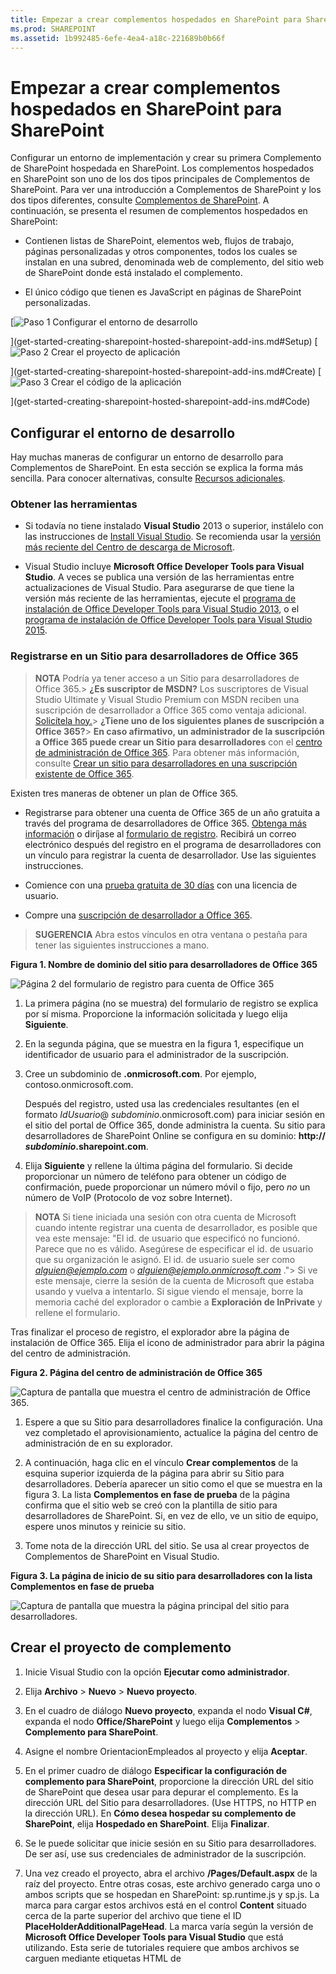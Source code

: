 ```yaml
---
title: Empezar a crear complementos hospedados en SharePoint para SharePoint
ms.prod: SHAREPOINT
ms.assetid: 1b992485-6efe-4ea4-a18c-221689b0b66f
---
```



# Empezar a crear complementos hospedados en SharePoint para SharePoint
Configurar un entorno de implementación y crear su primera Complemento de SharePoint hospedada en SharePoint.
Los complementos hospedados en SharePoint son uno de los dos tipos principales de Complementos de SharePoint. Para ver una introducción a Complementos de SharePoint y los dos tipos diferentes, consulte  [Complementos de SharePoint](sharepoint-add-ins.md). A continuación, se presenta el resumen de complementos hospedados en SharePoint:
  
    
    


- Contienen listas de SharePoint, elementos web, flujos de trabajo, páginas personalizadas y otros componentes, todos los cuales se instalan en una subred, denominada web de complemento, del sitio web de SharePoint donde está instalado el complemento.
    
  
- El único código que tienen es JavaScript en páginas de SharePoint personalizadas.
    
  

 [![Paso 1 Configurar el entorno de desarrollo](images/6d3bbe0a-399e-4747-9e1a-01d42954ce32.png)
  
    
    
](get-started-creating-sharepoint-hosted-sharepoint-add-ins.md#Setup) [![Paso 2 Crear el proyecto de aplicación](images/d69871f6-c503-463b-bf96-4b6d7306c313.png)
  
    
    
](get-started-creating-sharepoint-hosted-sharepoint-add-ins.md#Create) [![Paso 3 Crear el código de la aplicación](images/e5f8a9a2-e5fb-42d1-b19a-300178c626fb.png)
  
    
    
](get-started-creating-sharepoint-hosted-sharepoint-add-ins.md#Code)
  
    
    


## Configurar el entorno de desarrollo
<a name="Setup"> </a>

Hay muchas maneras de configurar un entorno de desarrollo para Complementos de SharePoint. En esta sección se explica la forma más sencilla. Para conocer alternativas, consulte  [Recursos adicionales](#bk_addresources).
  
    
    

### Obtener las herramientas


- Si todavía no tiene instalado **Visual Studio** 2013 o superior, instálelo con las instrucciones de [Install Visual Studio](http://msdn.microsoft.com/library/da049020-cfda-40d7-8ff4-7492772b620f.aspx). Se recomienda usar la  [versión más reciente del Centro de descarga de Microsoft](https://www.visualstudio.com/downloads/download-visual-studio-vs).
    
  
- Visual Studio incluye **Microsoft Office Developer Tools para Visual Studio**. A veces se publica una versión de las herramientas entre actualizaciones de Visual Studio. Para asegurarse de que tiene la versión más reciente de las herramientas, ejecute el [programa de instalación de Office Developer Tools para Visual Studio 2013](http://aka.ms/OfficeDevToolsForVS2013), o el  [programa de instalación de Office Developer Tools para Visual Studio 2015](http://aka.ms/OfficeDevToolsForVS2015).
    
  

### Registrarse en un Sitio para desarrolladores de Office 365
<a name="o365_signup"> </a>


> **NOTA**
>  Podría ya tener acceso a un Sitio para desarrolladores de Office 365.> **¿Es suscriptor de MSDN?** Los suscriptores de Visual Studio Ultimate y Visual Studio Premium con MSDN reciben una suscripción de desarrollador a Office 365 como ventaja adicional. [Solicítela hoy.](https://msdn.microsoft.com/subscriptions/manage/default.aspx)> **¿Tiene uno de los siguientes planes de suscripción a Office 365?**> **En caso afirmativo, un administrador de la suscripción a Office 365 puede crear un Sitio para desarrolladores** con el [centro de administración de Office 365](https://portal.microsoftonline.com/admin/default.aspx). Para obtener más información, consulte  [Crear un sitio para desarrolladores en una suscripción existente de Office 365](create-a-developer-site-on-an-existing-office-365-subscription.md). 
  
    
    

Existen tres maneras de obtener un plan de Office 365.
  
    
    

- Registrarse para obtener una cuenta de Office 365 de un año gratuita a través del programa de desarrolladores de Office 365.  [Obtenga más información](http://dev.office.com/devprogram) o diríjase al [formulario de registro](https://profile.microsoft.com/RegSysProfileCenter/wizardnp.aspx?wizid=14b845d0-938c-45af-b061-f798fbb4d170). Recibirá un correo electrónico después del registro en el programa de desarrolladores con un vínculo para registrar la cuenta de desarrollador. Use las siguientes instrucciones.
    
  
- Comience con una  [prueba gratuita de 30 días](https://portal.microsoftonline.com/Signup/MainSignUp.aspx?OfferId=6881A1CB-F4EB-4db3-9F18-388898DAF510&amp;DL=DEVELOPERPACK) con una licencia de usuario.
    
  
- Compre una  [suscripción de desarrollador a Office 365](https://portal.microsoftonline.com/Signup/MainSignUp.aspx?OfferId=C69E7747-2566-4897-8CBA-B998ED3BAB88&amp;DL=DEVELOPERPACK).
    
  

> **SUGERENCIA**
> Abra estos vínculos en otra ventana o pestaña para tener las siguientes instrucciones a mano. 
  
    
    


**Figura 1. Nombre de dominio del sitio para desarrolladores de Office 365**

  
    
    

  
    
    
![Página 2 del formulario de registro para cuenta de Office 365](images/ff384c69-56bf-4ceb-81c3-8b874e2407f0.png)
  
    
    

  
    
    

  
    
    

1. La primera página (no se muestra) del formulario de registro se explica por sí misma. Proporcione la información solicitada y luego elija **Siguiente**.
    
  
2. En la segunda página, que se muestra en la figura 1, especifique un identificador de usuario para el administrador de la suscripción.
    
  
3. Cree un subdominio de **.onmicrosoft.com**. Por ejemplo, contoso.onmicrosoft.com.
    
    Después del registro, usted usa las credenciales resultantes (en el formato  _IdUsuario_@ _subdominio_.onmicrosoft.com) para iniciar sesión en el sitio del portal de Office 365, donde administra la cuenta. Su sitio para desarrolladores de SharePoint Online se configura en su dominio: **http:// _subdominio_.sharepoint.com**.
    
  
4. Elija **Siguiente** y rellene la última página del formulario. Si decide proporcionar un número de teléfono para obtener un código de confirmación, puede proporcionar un número móvil o fijo, pero *no*  un número de VoIP (Protocolo de voz sobre Internet).
    
  

    
> **NOTA**
> Si tiene iniciada una sesión con otra cuenta de Microsoft cuando intente registrar una cuenta de desarrollador, es posible que vea este mensaje: "El id. de usuario que especificó no funcionó. Parece que no es válido. Asegúrese de especificar el id. de usuario que su organización le asignó. El id. de usuario suele ser como  *alguien@ejemplo.com*  o *alguien@ejemplo.onmicrosoft.com*  ."> Si ve este mensaje, cierre la sesión de la cuenta de Microsoft que estaba usando y vuelva a intentarlo. Si sigue viendo el mensaje, borre la memoria caché del explorador o cambie a **Exploración de InPrivate** y rellene el formulario.
  
    
    

Tras finalizar el proceso de registro, el explorador abre la página de instalación de Office 365. Elija el icono de administrador para abrir la página del centro de administración.
  
    
    

**Figura 2. Página del centro de administración de Office 365**

  
    
    

  
    
    
![Captura de pantalla que muestra el centro de administración de Office 365.](images/SP15_Office365AdminInset_border.png)
  
    
    

  
    
    

1. Espere a que su Sitio para desarrolladores finalice la configuración. Una vez completado el aprovisionamiento, actualice la página del centro de administración de en su explorador.
    
  
2. A continuación, haga clic en el vínculo **Crear complementos** de la esquina superior izquierda de la página para abrir su Sitio para desarrolladores. Debería aparecer un sitio como el que se muestra en la figura 3. La lista **Complementos en fase de prueba** de la página confirma que el sitio web se creó con la plantilla de sitio para desarrolladores de SharePoint. Si, en vez de ello, ve un sitio de equipo, espere unos minutos y reinicie su sitio.
    
  
3. Tome nota de la dirección URL del sitio. Se usa al crear proyectos de Complementos de SharePoint en Visual Studio.
    
  

**Figura 3. La página de inicio de su sitio para desarrolladores con la lista Complementos en fase de prueba**

  
    
    

  
    
    
![Captura de pantalla que muestra la página principal del sitio para desarrolladores.](images/SP15_DeveloperSiteHome_border.png)
  
    
    

  
    
    

  
    
    

## Crear el proyecto de complemento
<a name="Create"> </a>


1. Inicie Visual Studio con la opción **Ejecutar como administrador**.
    
  
2. Elija **Archivo** > **Nuevo** > **Nuevo proyecto**.
    
  
3. En el cuadro de diálogo **Nuevo proyecto**, expanda el nodo **Visual C#**, expanda el nodo **Office/SharePoint** y luego elija **Complementos** > **Complemento para SharePoint**.
    
  
4. Asigne el nombre OrientacionEmpleados al proyecto y elija **Aceptar**.
    
  
5. En el primer cuadro de diálogo **Especificar la configuración de complemento para SharePoint**, proporcione la dirección URL del sitio de SharePoint que desea usar para depurar el complemento. Es la dirección URL del Sitio para desarrolladores. (Use HTTPS, no HTTP en la dirección URL). En **Cómo desea hospedar su complemento de SharePoint**, elija **Hospedado en SharePoint**. Elija **Finalizar**.
    
  
6. Se le puede solicitar que inicie sesión en su Sitio para desarrolladores. De ser así, use sus credenciales de administrador de la suscripción.
    
  
7. Una vez creado el proyecto, abra el archivo **/Pages/Default.aspx** de la raíz del proyecto. Entre otras cosas, este archivo generado carga uno o ambos scripts que se hospedan en SharePoint: sp.runtime.js y sp.js. La marca para cargar estos archivos está en el control **Content** situado cerca de la parte superior del archivo que tiene el ID **PlaceHolderAdditionalPageHead**. La marca varía según la versión de **Microsoft Office Developer Tools para Visual Studio** que está utilizando. Esta serie de tutoriales requiere que ambos archivos se carguen mediante etiquetas HTML de **<script>**, no con etiquetas de **<SharePoint:ScriptLink>**. Asegúrese de que las líneas siguientes están en el control **PlaceHolderAdditionalPageHead**,  *justo encima*  de la línea `<meta name="WebPartPageExpansion" content="full" />`:
    
  ```
  
<script type="text/javascript" src="/_layouts/15/sp.runtime.js"></script>
<script type="text/javascript" src="/_layouts/15/sp.js"></script> 

  ```


    A continuación, busque en el archivo cualquier otra marca que también permita cargar uno de estos archivos y quite la marca redundante. Guarde y cierre el archivo.
    
  

## Código del complemento
<a name="Code"> </a>

Para su primera Complemento de SharePoint hospedada en SharePoint, se deberá incluir la extensión de SharePoint clásica: una lista personalizada y una instancia de lista.
  
    
    

1. En el **Explorador de soluciones**, abra el archivo AppManifest.xml.
    
  
2. Cuando se abra el diseñador de manifiestos, agregue un espacio entre las palabras en el campo **Title** para que se leaOrientacionEmpleados. ( *No*  cambie el campo **Name**).
    
  
3. Guarde y cierre el archivo.
    
  
4. Haga clic con el botón secundario en el proyecto en **Explorador de soluciones** y elija **Agregar** > **Nueva carpeta**. Asigne el nombre Listas a la carpeta.
    
  
5. Haga clic con el botón secundario en la nueva carpeta y elija **Agregar** > **Nuevo elemento**. El cuadro de diálogo **Agregar nuevo elemento** se abre en el nodo **Office/SharePoint**.
    
  
6. Elija **Lista**. Asígnele el nombre NuevaOrientacionEmpleados y luego elija **Agregar**.
    
  
7. En la página **Elegir configuración de la lista** del **Asistente para la personalización de SharePoint**, deje el nombre para mostrar de la lista con el valor predeterminado **NuevaOrientacionEmpleados**, elija el botón de opción **Crear una plantilla de lista personalizable y una instancia de lista de ella** y, en la lista desplegable, elija **Predeterminado (lista personalizada)**. Después, elija **Finalizar**.
    
  
8. El asistente crea una plantilla de lista **NuevaOrientacionEmpleados** con una instancia de lista secundaria llamada **InstanciaDeNuevaOrientacionEmpleados**. Es posible que se abra un diseñador de listas. Se usa en un paso posterior.
    
  
9. Expanda el nodo **InstanciaDeNuevaOrientacionEmpleados** en el **Explorador de soluciones**, si aún no lo está, de forma que puede distinguir claramente el archivo elements.xml que es un elemento secundario de la  *instancia*  de lista del archivo elements.xml que es un elemento secundario de la *plantilla*  de lista.
    
   **Nodo de listas en el Explorador de soluciones**

  

     ![Carpeta de lista con la plantilla NewEmployeeOrientation secundaria, que a su vez tiene tres elementos secundarios: una instancia NewEmployeeOrientationInstance, un archivo elements.xml y un archivo schema.xml. La propia instancia tiene un elemento secundario denominado elements.xml.](images/10e5d116-d24b-4a44-bfff-cfbf2f971b1e.PNG)
  

    
    
  
10. Abra el elemento secundario elements.xml de la plantilla de lista **NuevaOrientacionEmpleados**.
    
  
11. Agregue espacios al atributo **DisplayName** (no al atributo **Name**) para que sea más comprensible: "Nueva Orientación Empleados".
    
  
12. Establezca el atributo **Description** en"Información de orientación sobre nuevos empleados".
    
  
13. Deje los otros atributos en su valor predeterminado, guarde el archivo y ciérrelo.
    
  
14. Si el diseñador de listas no está abierto, elija el nodo **NuevaOrientacionEmpleados** en el **Explorador de soluciones**.
    
  
15. Abra la pestaña **Lista** del diseñador. Esta pestaña se usa para configurar determinados valores de la lista *instancia*  , no la lista *plantilla*  , pero tiene algunos valores predeterminados que heredó de la plantilla.
    
  
16. Cambie los valores de esta pestaña por los siguientes:
    
  - **Título**: Nuevos empleados en Seattle
    
  
  - **Dirección URL de lista**: Listas/NuevosEmpleadosEnSeattle
    
  
  - **Descripción**: Los nuevos empleados en Seattle.
    
  

    Deje las casillas en su estado predeterminado, guarde el archivo y cierre el diseñador.
    
  
17. Es posible que en el **Explorador de soluciones** esté el antiguo nombre de la instancia de lista. Si es así, abra el menú contextual de **InstanciaDeNuevaOrientacionEmpleados**, elija **Cambiar nombre** y cambie el nombre porNuevosEmpleadosEnSeattle.
    
  
18. Abra el archivo schema.xml.
    
  
19. En el elemento **View** cuyo valor **BaseViewID** es "0", reemplace el elemento **ViewFields** existente con el siguiente marcador. (Use exactamente este GUID para el **FieldRef** llamado `Title`).
    
     *Pueden aparecer saltos de línea en lugares extraños en este archivo schema.xml generado automáticamente. Asegúrese de que se han encontrado las etiquetas de inicio y finalización coincidentes para el elemento **ViewFields**. Agregue saltos de línea para mejorar la legibilidad.* 
    


  ```
  
<ViewFields>
  <FieldRef Name="Title" ID="{fa564e0f-0c70-4ab9-b863-0177e6ddd247}" DisplayName="Employee" />
 </ViewFields>
  ```

20. En el archivo schema.xml, en el elemento **View** cuyo valor **BaseViewID** es "1", sustituya el elemento **ViewFields** existente con el siguiente marcador. (Use exactamente este GUID para el **FieldRef** llamado `LinkTitle`.)
    
  ```
  
<ViewFields>
  <FieldRef Name="LinkTitle" ID="{82642ec8-ef9b-478f-acf9-31f7d45fbc31}" DisplayName="Employee" />
</ViewFields>
  ```

21. Guarde y cierre el archivo schema.xml.
    
  
22. Abra el archivo elements.xml que es un elemento secundario de la  *instancia*  de lista **NuevosEmpleadosEnSeattle** (no el archivo elements.xml que es un elemento secundario de *plantilla*  de lista **NuevaOrientacionEmpleados**).
    
  
23. En este archivo, rellene la lista con algunos datos iniciales. Para ello, agregue el siguiente elemento de marcador **Data** como elemento secundario del elemento **ListInstance**.
    
  ```
  
<Data>
  <Rows>
    <Row>
      <Field Name="Title">Tom Higginbotham</Field>
    </Row>
    <Row>
      <Field Name="Title">Satomi Hayakawa</Field>
    </Row>
    <Row>
      <Field Name="Title">Cassi Hicks</Field>
    </Row>
    <Row>
      <Field Name="Title">Lertchai Treetawatchaiwong</Field>
    </Row>
  </Rows>
</Data>
  ```

24. Guarde y cierre el archivo.
    
  
25. En el **Explorador de soluciones**, haga doble clic en **Feature1** para abrir el diseñador de características. En el diseñador, configure el **Título** enComponentes de la nueva orientación para empleados y configure la **Descripción** enListas y otros componentes para conseguir que los empleados reciban orientaciones sobre la empresa. Guarde el archivo y cierre el diseñador.
    
  
26. Si de forma automática no se ha cambiado el nombre de **Feature1** en el **Explorador de soluciones**, abra su menú contextual, elija **Cambiar nombre** y cámbielo porComponentesNuevaOrientacionEmpleados.
    
  
27. Abra el archivo Default.aspx.
    
  
28. Busque el elemento **Content** de ASP.NET con el identificador **PlaceHolderPageTitleInTitleArea**. Reemplace la cadena predeterminada "Título de la página" por "Nuevos empleados por ubicación".
    
  
29. Busque el elemento **Content** de ASP.NET con el identificador **PlaceHolderMain**.  *Reemplace*  su contenido con el siguiente marcador. ` _spPageContextInfo` es un objeto JavaScript que SharePoint incluye automáticamente en la página. Su propiedad `webAbsoluteUrl` devuelve la dirección URL del web de complemento.
    
  ```XML
  
<p><asp:HyperLink runat="server"
    NavigateUrl="JavaScript:window.location = _spPageContextInfo.webAbsoluteUrl + '/Lists/NewEmployeesInSeattle/AllItems.aspx';" 
    Text="New Employees in Seattle" /></p>

  ```


## Ejecutar el complemento y probar la lista
<a name="Code"> </a>


  
    
    

1. Use la tecla F5 para implementar y ejecutar el complemento. Visual Studio realiza una instalación temporal del complemento en el sitio de SharePoint de prueba e inmediatamente ejecuta el complemento. (Para averiguar cómo los usuarios finales ejecutan una Complemento de SharePoint instalada, consulte  [Pasos siguientes](#Nextsteps)).
    
  
2. Cuando se abra la página predeterminada del complemento, elija el vínculo **Nuevos empleados de Seattle** para abrir la instancia de lista personalizada.
    
   **Página predeterminada y página de vista de lista**

  

     ![La página predeterminada del complemento se muestra con su título Nuevos empleados por ubicación. Hay un vínculo con la etiqueta Nuevos empleados de Seattle. Una flecha parte desde este vínculo y señala a la página de vista de listas para la lista. El título de la página es Nuevos empleados de Seattle, con la lista debajo del título.](images/9dc5cefe-083a-4807-bee6-473001f23db9.png)
  

    
    
  
3. Agregue y elimine elementos de la lista.
    
  
4. Para terminar la sesión de depuración, cierre la ventana del explorador o detenga la depuración en Visual Studio. Cada vez que presiona F5, Visual Studio retirará la versión anterior del complemento e instalará la más reciente.
    
  
5. Trabajará con este complemento y con la solución de Visual Studio en otros artículos, y se considera recomendable retirar el complemento una última vez cuando acabe de trabajar en él durante un tiempo. En el proyecto, haga clic con el botón derecho en el **Explorador de soluciones** y elija **Retirar**.
    
  

## 
<a name="Nextsteps"> </a>

Hasta ahora, no hay mucha información de orientación en la lista. Agregaremos alguna información en posteriores artículos de esta serie. Pero primero, haga una breve pausa en la codificación para obtener información acerca de la implementación de Complementos de SharePoint en  [Implementar e instalar un complemento hospedado en SharePoint para SharePoint](deploy-and-install-a-sharepoint-hosted-sharepoint-add-in.md).
  
    
    

